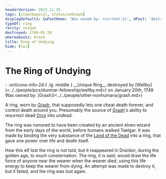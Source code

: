 ```yaml
---
headerVersion: 2023.11.25
tags: [item/magical, status/unknown]
displayDefaults: {wPastHome: 'Was owned by: <current:1>', dPast: 'destroyed by [[Wellby]] on <endDate>'}
typeOf: ring
rarity: unique
destroyed: 1749-01-20
whereabouts: Grash
title: Ring of Undying
hide: [toc]
---
```


# The Ring of Undying
<div class="grid cards ext-narrow-margin ext-one-column" markdown>
- :octicons-info-24:{ .lg .middle } __Unique Ring__  
   destroyed by [Wellby](<../../people/pcs/dunmar-fellowship/wellby.md>) on January 20th, 1749  
   Was owned by: [Grash](<../../people/other-nonhumans/grash.md>)  
</div>


A ring, worn by [Grash](<../../people/other-nonhumans/grash.md>), that supposedly lets one cheat death forever, and control death around you. Presumably the source of [Grash](<../../people/other-nonhumans/grash.md>)'s ability to resurrect dead [Orcs](<../../species/children-of-the-embodied-gods/orcs/orcs.md>) into undead. 

The ring was rumored to have been created by an ancient elven wizard from the early days of the world, before humans walked Taelgar. It was made by binding the very substance of the [Land of the Dead](<../../cosmology/multiverse/spiritual-realms/proximate-realms/land-of-the-dead.md>) into a ring, that gave one power over life and death itself. 

How this elf lost the ring is not told, but it reappeared in Drankor, during the golden age, to much consternation. The ring, it is said, would draw the life force of anyone near the wearer when the wearer died, using this life energy to keep the wearer from dying. An attempt was made to destroy it, but it failed, and the ring was lost again. 